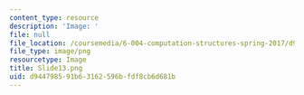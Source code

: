 ```yaml
---
content_type: resource
description: 'Image: '
file: null
file_location: /coursemedia/6-004-computation-structures-spring-2017/d944798591b63162596bfdf8cb6d681b_Slide13.png
file_type: image/png
resourcetype: Image
title: Slide13.png
uid: d9447985-91b6-3162-596b-fdf8cb6d681b
---
```

